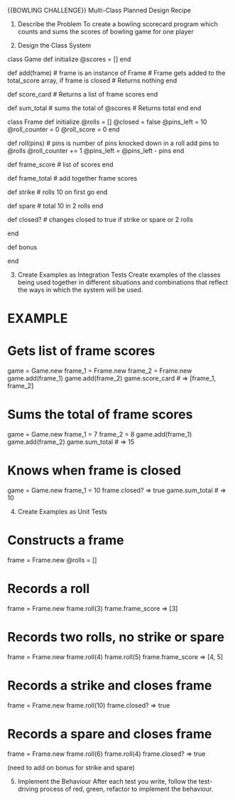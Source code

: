 {{BOWLING CHALLENGE}} Multi-Class Planned Design Recipe
1. Describe the Problem
To create a bowling scorecard program which counts and sums the scores of bowling game for one player

2. Design the Class System


class Game
  def initialize
    @scores = []
  end

  def add(frame) # frame is an instance of Frame
    # Frame gets added to the total_score array, if frame is closed
    # Returns nothing
  end

  def score_card
    # Returns a list of frame scores
  end
  
  def sum_total 
    # sums the total of @scores
    # Returns total
  end
end

class Frame
  def initialize 
  @rolls = []
  @closed = false
  @pins_left = 10
  @roll_counter = 0
  @roll_score = 0
  end

  def roll(pins)
    # pins is number of pins knocked down in a roll
    add pins to @rolls
    @roll_counter += 1
    @pins_left = @pins_left - pins
  end

  def frame_score
    # list of scores
  end

  def frame_total
    # add together frame scores

  def strike
    # rolls 10 on first go
  end

  def spare
    # total 10 in 2 rolls
  end

  def closed?
    # changes closed to true if strike or spare or 2 rolls

  end

  def bonus
    
end

3. Create Examples as Integration Tests
Create examples of the classes being used together in different situations and combinations that reflect the ways in which the system will be used.

# EXAMPLE

# Gets list of frame scores
game = Game.new
frame_1 = Frame.new
frame_2 = Frame.new
game.add(frame_1)
game.add(frame_2)
game.score_card # => [frame_1, frame_2]

# Sums the total of frame scores
game = Game.new
frame_1 = 7
frame_2 = 8
game.add(frame_1)
game.add(frame_2)
game.sum_total # => 15

# Knows when frame is closed
game = Game.new
frame_1 = 10
frame.closed? => true
game.sum_total # => 10

4. Create Examples as Unit Tests

# Constructs a frame
frame = Frame.new
@rolls = []

# Records a roll
frame = Frame.new
frame.roll(3)
frame.frame_score => [3]

# Records two rolls, no strike or spare
frame = Frame.new
frame.roll(4)
frame.roll(5)
frame.frame_score => [4, 5]

# Records a strike and closes frame
frame = Frame.new
frame.roll(10)
frame.closed? => true

# Records a spare and closes frame
frame = Frame.new
frame.roll(6)
frame.roll(4)
frame.closed? => true

(need to add on bonus for strike and spare) 

5. Implement the Behaviour
After each test you write, follow the test-driving process of red, green, refactor to implement the behaviour.